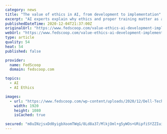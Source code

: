 ```yaml
---
category: news
title: "The value of ethics in AI, from development to implementation"
excerpt: "AI experts explain why ethics and proper training matter as agencies consider developing autonomous applications."
publishedDateTime: 2020-12-04T21:37:00Z
originalUrl: "https://www.fedscoop.com/value-ethics-ai-development-implementation/"
webUrl: "https://www.fedscoop.com/value-ethics-ai-development-implementation/"
type: article
quality: 54
heat: 54
published: false

provider:
  name: FedScoop
  domain: fedscoop.com

topics:
  - AI
  - AI Ethics

images:
  - url: "https://www.fedscoop.com/wp-content/uploads/2020/12/Dell-Tech_AI_Header.png"
    width: 1920
    height: 1080
    isCached: true

secured: "m8uINzjsxDd0yigbXoomTWqG/8Ld8a37/MlkjOml+g5yWOs+URipfiSYZZIuiBk6kXdE9tjIh9nouwqvMTS5luh5geq+Fg6C1HtT0CIHwHUtyY3aYetoSINRGKggCrBCRnPZ7Th/hr+7xCUGqHw9sobJAkEp0b+j9vJBFe7kiUbR+4C8ZToVCooYc0Z7njXekfQJIZfw0q8S8+ONv5NXEC+2tAi0IJQuF2UadE9Wx/RUXdr0w1A2zUF5tMdmDp5XsLbLfSkbwZU8VdgjXWFkX3mc0f4ERLFbOWbP2yyOPCsq4NKt+Ge405GeNGTO1QiDNapegrpmcLnnHocjjyW70ofcINgcaV7T7RH3WZ4Pn48=;4ozifKrFsLTF7r45x/areg=="
---
```


